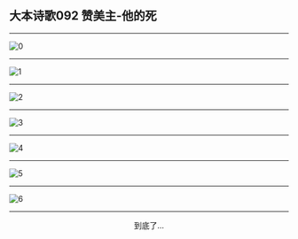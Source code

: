 
## 大本诗歌092 赞美主-他的死
        
<div id="aplayer0"></div>

<div id="aplayer1"></div>

<div id="aplayer2"></div>

---

<img alt="0" data-original="https://cdn.jsdelivr.net/gh/k34869/shi/data/d0088/0">

---

<img alt="1" data-original="https://cdn.jsdelivr.net/gh/k34869/shi/data/d0088/1">

---

<img alt="2" data-original="https://cdn.jsdelivr.net/gh/k34869/shi/data/d0088/2">

---

<img alt="3" data-original="https://cdn.jsdelivr.net/gh/k34869/shi/data/d0088/3">

---

<img alt="4" data-original="https://cdn.jsdelivr.net/gh/k34869/shi/data/d0088/4">

---

<img alt="5" data-original="https://cdn.jsdelivr.net/gh/k34869/shi/data/d0088/5">

---

<img alt="6" data-original="https://cdn.jsdelivr.net/gh/k34869/shi/data/d0088/6">

---

<p style="text-align: center">到底了...</p>

<script src="/js/dist-view.js"></script>

<script>
MAIN.id = 'd0088';
        
const ap0 = new APlayer({
    container: document.getElementById('aplayer0'),
    volume: 1,
    loop: 'none',
    preload: 'none',
    audio: [{
        name: 'D92.mp3',
        artist: '大本诗歌',
        url: 'https://res.wx.qq.com/voice/getvoice?mediaid=MzI0NTk3MDM5M18yMjQ3NTE3NTkz',
        cover: '/favicon'
    }]
});
const ap1 = new APlayer({
    container: document.getElementById('aplayer1'),
    volume: 1,
    loop: 'none',
    preload: 'none',
    audio: [{
        name: 'D92第一节领唱.mp3',
        artist: '大本诗歌',
        url: 'https://res.wx.qq.com/voice/getvoice?mediaid=MzI0NTk3MDM5M18yMjQ3NTE3NTk0',
        cover: '/favicon'
    }]
});
const ap2 = new APlayer({
    container: document.getElementById('aplayer2'),
    volume: 1,
    loop: 'none',
    preload: 'none',
    audio: [{
        name: 'D92教唱版.mp3',
        artist: '大本诗歌',
        url: 'https://res.wx.qq.com/voice/getvoice?mediaid=MzI0NTk3MDM5M18yMjQ3NTE3NTk1',
        cover: '/favicon'
    }]
});
</script>
